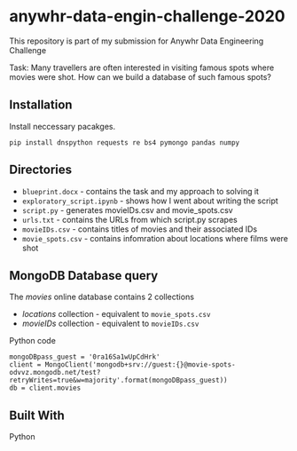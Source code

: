 # anywhr-data-engin-challenge-2020
This repository is part of my submission for Anywhr Data Engineering Challenge

Task: Many travellers are often interested in visiting famous spots where movies were shot. How can we build a database of such famous spots?

## Installation
Install neccessary pacakges.

```
pip install dnspython requests re bs4 pymongo pandas numpy
```

## Directories
* ``blueprint.docx`` - contains the task and my approach to solving it
* ``exploratory_script.ipynb`` - shows how I went about writing the script
* ``script.py`` - generates movieIDs.csv and movie_spots.csv
* ``urls.txt`` - contains the URLs from which script.py scrapes
* ``movieIDs.csv`` - contains titles of movies and their associated IDs
* ``movie_spots.csv`` - contains infomration about locations where films were shot

## MongoDB Database query
The *movies* online database contains 2 collections
* *locations* collection - equivalent to ``movie_spots.csv``
* *movieIDs* collection - equivalent to ``movieIDs.csv``

Python code
```
mongoDBpass_guest = '0ra16Sa1wUpCdHrk'
client = MongoClient('mongodb+srv://guest:{}@movie-spots-odvvz.mongodb.net/test?retryWrites=true&w=majority'.format(mongoDBpass_guest))
db = client.movies
```

## Built With
Python

